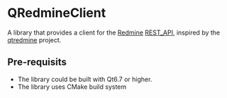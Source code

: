 # QRedmineClient

A library that provides a client for the [Redmine](https://www.redmine.org/) [REST_API](https://www.redmine.org/projects/redmine/wiki/REST_API), inspired by the [qtredmine](https://github.com/fathomssen/qtredmine) project.

## Pre-requisits

- The library could be built with Qt6.7 or higher.
- The library uses CMake build system
